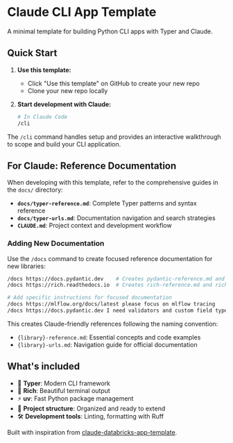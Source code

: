 # Claude CLI App Template

A minimal template for building Python CLI apps with Typer and Claude.

## Quick Start

1. **Use this template:**
   - Click "Use this template" on GitHub to create your new repo
   - Clone your new repo locally

2. **Start development with Claude:**
   ```bash
   # In Claude Code
   /cli
   ```

The `/cli` command handles setup and provides an interactive walkthrough to scope and build your CLI application.

## For Claude: Reference Documentation

When developing with this template, refer to the comprehensive guides in the `docs/` directory:
- **`docs/typer-reference.md`**: Complete Typer patterns and syntax reference
- **`docs/typer-urls.md`**: Documentation navigation and search strategies
- **`CLAUDE.md`**: Project context and development workflow

### Adding New Documentation

Use the `/docs` command to create focused reference documentation for new libraries:
```bash
/docs https://docs.pydantic.dev    # Creates pydantic-reference.md and pydantic-urls.md
/docs https://rich.readthedocs.io  # Creates rich-reference.md and rich-urls.md

# Add specific instructions for focused documentation
/docs https://mlflow.org/docs/latest please focus on mlflow tracing
/docs https://docs.pydantic.dev I need validators and custom field types
```

This creates Claude-friendly references following the naming convention:
- `{library}-reference.md`: Essential concepts and code examples
- `{library}-urls.md`: Navigation guide for official documentation

## What's included

- 🔧 **Typer**: Modern CLI framework
- 🎨 **Rich**: Beautiful terminal output
- ⚡ **uv**: Fast Python package management
- 📁 **Project structure**: Organized and ready to extend
- 🛠️ **Development tools**: Linting, formatting with Ruff

Built with inspiration from [claude-databricks-app-template](https://github.com/databricks-solutions/claude-databricks-app-template).
